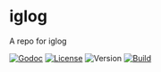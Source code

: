 # iglog

A repo for iglog

[![Godoc](http://img.shields.io/badge/godoc-reference-blue.svg?style=flat-square)](https://godoc.org/github.com/seankliao/iglog)
[![License](https://img.shields.io/github/license/seankhliao/iglog.svg?style=flat-square&maxAge=31536000)](LICENSE)
![Version](https://img.shields.io/github/v/tag/seankhliao/com-seankhliao?sort=semver&style=flat-square)
[![Build](https://badger.seankhliao.com/i/github_seankhliao_iglog)](https://badger.seankhliao.com/l/github_seankhliao_iglog)
